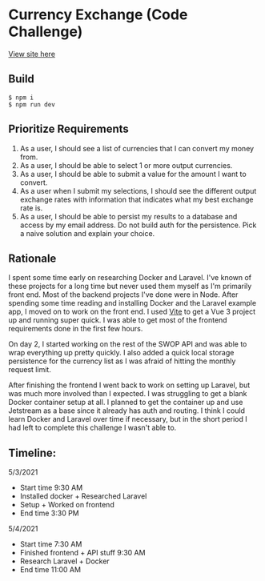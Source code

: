 
# Currency Exchange (Code Challenge)

[View site here](https://currency-challenge.netlify.app/)

## Build

```
$ npm i
$ npm run dev
```

## Prioritize Requirements
1. As a user, I should see a list of currencies that I can convert my money from.
1. As a user, I should be able to select 1 or more output currencies.
1. As a user, I should be able to submit a value for the amount I want to convert.
1. As a user when I submit my selections, I should see the different output exchange rates with information that indicates what my best exchange rate is.
1. As a user, I should be able to persist my results to a database and access by my email address. Do not build auth for the persistence. Pick a naive solution and explain your choice.

## Rationale

I spent some time early on researching Docker and Laravel. I've known of these projects for a long time but never used them myself as I'm primarily front end. Most of the backend projects I've done were in Node. After spending some time reading and installing Docker and the Laravel example app, I moved on to work on the front end. I used [Vite](https://github.com/vitejs/vite) to get a Vue 3 project up and running super quick. I was able to get most of the frontend requirements done in the first few hours.

On day 2, I started working on the rest of the SWOP API and was able to wrap everything up pretty quickly. I also added a quick local storage persistence for the currency list as I was afraid of hitting the monthly request limit.

After finishing the frontend I went back to work on setting up Laravel, but was much more involved than I expected. I was struggling to get a blank Docker container setup at all. I planned to get the container up and use Jetstream as a base since it already has auth and routing. I think I could learn Docker and Laravel over time if necessary, but in the short period I had left to complete this challenge I wasn't able to.

## Timeline:

5/3/2021
 - Start time 9:30 AM
 - Installed docker + Researched Laravel
 - Setup + Worked on frontend
 - End time 3:30 PM

5/4/2021
 - Start time 7:30 AM
 - Finished frontend + API stuff 9:30 AM
 - Research Laravel + Docker
 - End time 11:00 AM
